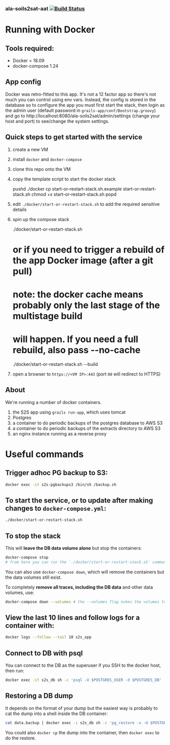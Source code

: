 ### ala-soils2sat-aat   [![Build Status](https://travis-ci.org/tokmakoff/ala-soils2sat.svg?branch=master)](https://travis-ci.org/tokmakoff/ala-soils2sat)

# Running with Docker

## Tools required:
  - Docker = 18.09
  - docker-compose 1.24

## App config
Docker was retro-fitted to this app. It's not a 12 factor app so there's not much you can control using env vars.
Instead, the config is stored in the database so to configure the app you must first start the stack, then login as the
admin user (default password in `grails-app/conf/Bootstrap.groovy`) and go to
http://localhost:8080/ala-soils2sat/admin/settings (change your host and port) to see/change the system settings.

## Quick steps to get started with the service

  1. create a new VM
  1. install `docker` and `docker-compose`
  1. clone this repo onto the VM
  1. copy the template script to start the docker stack

        pushd ./docker
        cp start-or-restart-stack.sh.example start-or-restart-stack.sh
        chmod +x start-or-restart-stack.sh
        popd

  1. edit `./docker/start-or-restart-stack.sh` to add the required sensitive details
  1. spin up the compose stack

        ./docker/start-or-restart-stack.sh
        # or if you need to trigger a rebuild of the app Docker image (after a git pull)
        # note: the docker cache means probably only the last stage of the multistage build
        #       will happen. If you need a full rebuild, also pass --no-cache
        ./docker/start-or-restart-stack.sh --build

  1. open a browser to `https://<VM IP>:443` (port `80` will redirect to HTTPS)

## About
We're running a number of docker containers.
  1. the S2S app using `grails run-app`, which uses tomcat
  1. Postgres
  1. a container to do periodic backups of the postgres database to AWS S3
  1. a container to do periodic backups of the extracts directory to AWS S3
  1. an nginx instance running as a reverse proxy

# Useful commands

## Trigger adhoc PG backup to S3:
```bash
docker exec -it s2s-pgbackups3 /bin/sh /backup.sh
```

## To start the service, or to update after making changes to `docker-compose.yml`:
```bash
./docker/start-or-restart-stack.sh
```

## To stop the stack

This will **leave the DB data volume alone** but stop the containers:
```bash
docker-compose stop
# from here you can run the `./docker/start-or-restart-stack.sh` command to start the stack again, and it'll pick up the existing DB data volume
```

You can also use `docker-compose down`, which will remove the containers but the data volumes still exist.


To completely **remove all traces, including the DB data** and other data volumes, use:

```bash
docker-compose down --volumes # the --volumes flag nukes the volumes too
```

## View the last 10 lines and follow logs for a container with:

```bash
docker logs --follow --tail 10 s2s_app
```

## Connect to DB with psql
You can connect to the DB as the superuser if you SSH to the docker host, then run:
```bash
docker exec -it s2s_db sh -c 'psql -U $POSTGRES_USER -d $POSTGRES_DB'
```

## Restoring a DB dump
It depends on the format of your dump but the easiest way is probably to cat the dump into a shell inside the DB container:
```bash
cat data.backup | docker exec -i s2s_db sh -c 'pg_restore -v -U $POSTGRES_USER -d $POSTGRES_DB --clean --if-exists'
```

You could also `docker cp` the dump into the container, then `docker exec` to do the restore.
